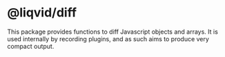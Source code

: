 # @liqvid/diff

This package provides functions to diff Javascript objects and arrays. It is used internally by recording plugins, and as such aims to produce very compact output.
